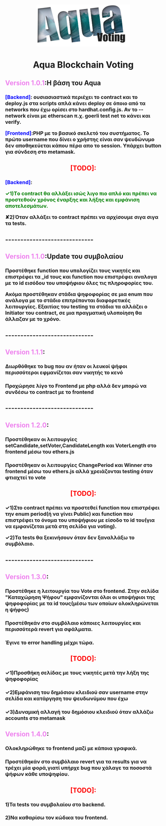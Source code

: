 <p align="center">
    <img width="300" src="Aqua_Frontend/img/AquaLogo.png" alt="logo">
</p>
<h1 align="center">Aqua Blockchain Voting</h1>
<h2><vr style="color:violet;">Version 1.0.1</vr>:H βάση του Aqua</h2>
    <h3><p><p1 style="color:blue;">[Backend]</p1>: ουσιασιαστικά περιέχει το contract και το deploy.js στα scripts απλά κάνει deploy σε όποιο από τα networks που έχω ορίσει στο hardhat.config.js. Αν το --network είναι με etherscan π.χ. goerli test net το κάνει και verify.</p>
    <p><p1 style="color:blue;">[Frontend]</p1>:PHP με το βασικό σκελετό του συστήματος. Το πρώτο username που δίνει ο χρήστης είναι σαν ψευδώνυμο δεν αποθηκεύεται κάπου πέρα απο το session. Υπάρχει button για σύνδεση στο metamask.</p></h3>
<h2 align="center" style="color:red;">[TODO]:</h2>
		<h3><p><p1 style="color:blue;">[Backend]</p1>:
        <p><tdone style="color:green;">✓1)Tο contract θα αλλάξει ισώς λιγο πιο απλό και πρέπει να προστεθούν χρόνος έναρξης και λήξης και εμφάνιση αποτελεσμάτων.</tdone></p>
        <p>✘2)Όταν αλλάξει το contract πρέπει να αρχίσουμε σιγα σιγα τα tests.</p></h3>
        
<h2>-----------------------------</h2>
<h2><vr style="color:violet;">Version 1.1.0</vr>:Update του συμβολαίου</h2>
    <h3><p>Προστέθηκε function που υπολογίζει τους νικητές και επιστρέφει τα _id τους και function που επιστρέφει αναλογα με το id εισόδου του υποψήφιου όλες τις πληροφορίες του.</p>
    <p>Ακόμα προστέθηκαν στάδια ψηφοφορίας σε μια enum που ανάλογα με τo στάδιο επιτρέπονται διαφορετικές λειτουργίες. Εξαιτίας του testing τα στάδια τα αλλάζει ο Initiator του contract, σε μια πραγματική υλοποίηση θα άλλαζαν με το χρόνο. </p></h3>
<h2>-----------------------------</h2>
<h2><vr style="color:violet;">Version 1.1.1</vr>:</h2>
    <h3><p>Διωρθόθηκε το bug που αν ήταν οι λευκοί ψήφοι περισσότεροι εφμανίζεται σαν νικητής το κενό</p><p></p></h3>
    <h3><p>Προχώρησε λίγο το Frontend με php αλλά δεν μπορώ να συνδέσω το contract με το frontend</p><p></p></h3>
<h2>-----------------------------</h2>
<h2><vr style="color:violet;">Version 1.2.0</vr>:</h2>
    <h3><p>Προστέθηκαν οι λειτουργίες setCandidate,setVoter,CandidateLength και VoterLength στο frontend μέσω του ethers.js</p><p></p></h3>
    <h3><p>Προστέθηκαν οι λειτουργίες ChangePeriod και Winner στο frontend μέσω του ethers.js αλλά χρειάζονται testing όταν φτιαχτεί το vote</p><p></p></h3>
    <h2 align="center" style="color:red;">[TODO]:</h2>
        <h3><p>✓1)Στο contract πρέπει να προστεθεί function που επιστρέφει την enum period(ή να γίνει Public) και function που επιστρέφει το όνομα του υποψήφιου με είσοδο το id του(για να εμφανίζεται μετά στη σελίδα για voting).</p>
        <p>✓2)Τα tests θα ξεκινήσουν όταν δεν ξαναλλάξω το συμβόλαιο.</p></h3>
<h2>-----------------------------</h2>
<h2><vr style="color:violet;">Version 1.3.0</vr>:</h2>
    <h3><p>Προστέθηκε η λειτουργία του Vote στο frontend. Στην σελίδα "Καταχώρηση Ψήφου" εμφανίζονται όλοι οι υποψήφιοι της ψηφοφορίας με τα id τους(μέσω των οποίων ολοκληρώνεται η ψήφος)  </p><p></p></h3>
    <h3><p>Προστέθηκάν στο συμβόλαιο κάποιες λειτουργίες και περισσότερά revert για σφάλματα.</p><p></p></h3>
    <h3><p>Έγινε το error handling μέχρι τώρα.</p><p></p></h3>
    <h2 align="center" style="color:red;">[TODO]:</h2>
        <h3><p>✓1)Προσθήκη σελίδας με τους νικητές μετά την λήξη της ψηφοφορίας</p>
        <h3><p>✓2)Εμφάνιση του δημόσιου κλειδιού σαν username στην σελίδα και κατάργηση του ψευδωνύμου που έχω</p>
        <h3><p>✓3)Δυναμική αλλαγή του δημόσιου κλειδιού όταν αλλάζω accounts στο metamask</p>
<h2><vr style="color:violet;">Version 1.4.0</vr>:</h2>
    <h3><p>Ολοκληρώθηκε το frontend μαζί με κάποια γραφικά.</p><p></p></h3>
    <h3><p>Προστέθηκάν στο συμβόλαιο revert για τα results για να τρέχει μία φορά,γιατί υπήρχε bug που χάλαγε τα ποσοστά ψήφων κάθε υποψηφίου.</p><p></p></h3>
    <h2 align="center" style="color:red;">[TODO]:</h2>
        <h3><p>1)Τα tests του συμβολαίου στο backend.</p>
        <h3><p>2)Να καθαρίσω τον κώδικα του frontend.</p>
        